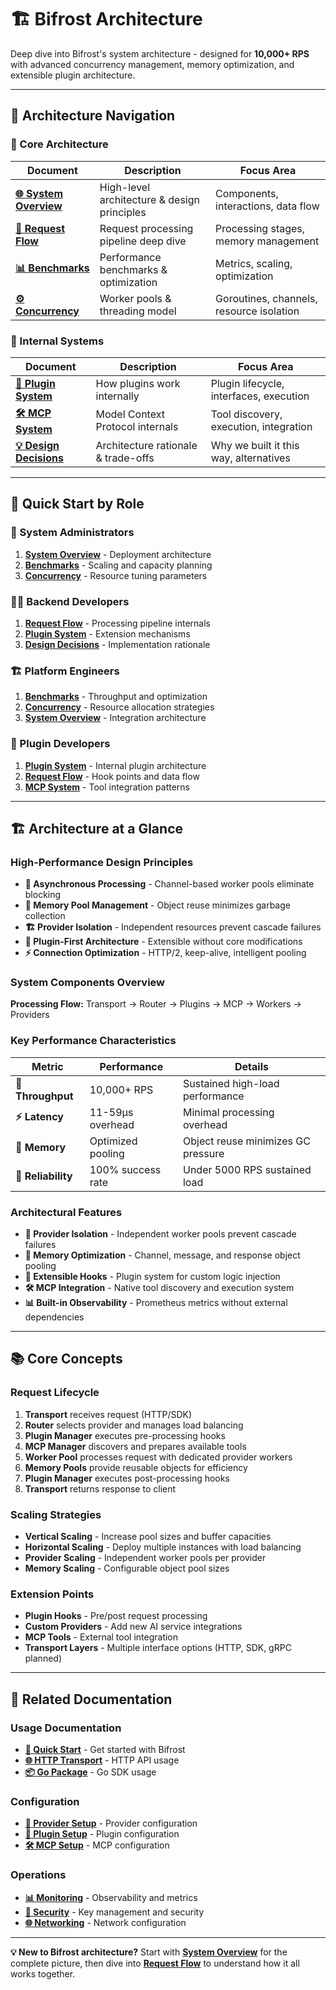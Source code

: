 # 🏗️ Bifrost Architecture

Deep dive into Bifrost's system architecture - designed for **10,000+ RPS** with advanced concurrency management, memory optimization, and extensible plugin architecture.

---

## 📑 Architecture Navigation

### **🎯 Core Architecture**

| Document                                       | Description                                 | Focus Area                               |
| ---------------------------------------------- | ------------------------------------------- | ---------------------------------------- |
| **[🌐 System Overview](./system-overview.md)** | High-level architecture & design principles | Components, interactions, data flow      |
| **[🔄 Request Flow](./request-flow.md)**       | Request processing pipeline deep dive       | Processing stages, memory management     |
| **[📊 Benchmarks](../benchmarks.md)**          | Performance benchmarks & optimization       | Metrics, scaling, optimization           |
| **[⚙️ Concurrency](./concurrency.md)**         | Worker pools & threading model              | Goroutines, channels, resource isolation |

### **🔧 Internal Systems**

| Document                                         | Description                         | Focus Area                              |
| ------------------------------------------------ | ----------------------------------- | --------------------------------------- |
| **[🔌 Plugin System](./plugins.md)**             | How plugins work internally         | Plugin lifecycle, interfaces, execution |
| **[🛠️ MCP System](./mcp.md)**                    | Model Context Protocol internals    | Tool discovery, execution, integration  |
| **[💡 Design Decisions](./design-decisions.md)** | Architecture rationale & trade-offs | Why we built it this way, alternatives  |

---

## 🚀 Quick Start by Role

### **🔧 System Administrators**

1. **[System Overview](./system-overview.md)** - Deployment architecture
2. **[Benchmarks](../benchmarks.md)** - Scaling and capacity planning
3. **[Concurrency](./concurrency.md)** - Resource tuning parameters

### **👨‍💻 Backend Developers**

1. **[Request Flow](./request-flow.md)** - Processing pipeline internals
2. **[Plugin System](./plugins.md)** - Extension mechanisms
3. **[Design Decisions](./design-decisions.md)** - Implementation rationale

### **🏗️ Platform Engineers**

1. **[Benchmarks](../benchmarks.md)** - Throughput and optimization
2. **[Concurrency](./concurrency.md)** - Resource allocation strategies
3. **[System Overview](./system-overview.md)** - Integration architecture

### **🔌 Plugin Developers**

1. **[Plugin System](./plugins.md)** - Internal plugin architecture
2. **[Request Flow](./request-flow.md)** - Hook points and data flow
3. **[MCP System](./mcp.md)** - Tool integration patterns

---

## 🏗️ Architecture at a Glance

### **High-Performance Design Principles**

- **🔄 Asynchronous Processing** - Channel-based worker pools eliminate blocking
- **💾 Memory Pool Management** - Object reuse minimizes garbage collection
- **🏗️ Provider Isolation** - Independent resources prevent cascade failures
- **🔌 Plugin-First Architecture** - Extensible without core modifications
- **⚡ Connection Optimization** - HTTP/2, keep-alive, intelligent pooling

### **System Components Overview**

**Processing Flow:** Transport → Router → Plugins → MCP → Workers → Providers

### **Key Performance Characteristics**

| Metric             | Performance       | Details                            |
| ------------------ | ----------------- | ---------------------------------- |
| **🚀 Throughput**  | 10,000+ RPS       | Sustained high-load performance    |
| **⚡ Latency**     | 11-59μs overhead  | Minimal processing overhead        |
| **💾 Memory**      | Optimized pooling | Object reuse minimizes GC pressure |
| **🎯 Reliability** | 100% success rate | Under 5000 RPS sustained load      |

### **Architectural Features**

- **🔄 Provider Isolation** - Independent worker pools prevent cascade failures
- **💾 Memory Optimization** - Channel, message, and response object pooling
- **🎣 Extensible Hooks** - Plugin system for custom logic injection
- **🛠️ MCP Integration** - Native tool discovery and execution system
- **📊 Built-in Observability** - Prometheus metrics without external dependencies

---

## 📚 Core Concepts

### **Request Lifecycle**

1. **Transport** receives request (HTTP/SDK)
2. **Router** selects provider and manages load balancing
3. **Plugin Manager** executes pre-processing hooks
4. **MCP Manager** discovers and prepares available tools
5. **Worker Pool** processes request with dedicated provider workers
6. **Memory Pools** provide reusable objects for efficiency
7. **Plugin Manager** executes post-processing hooks
8. **Transport** returns response to client

### **Scaling Strategies**

- **Vertical Scaling** - Increase pool sizes and buffer capacities
- **Horizontal Scaling** - Deploy multiple instances with load balancing
- **Provider Scaling** - Independent worker pools per provider
- **Memory Scaling** - Configurable object pool sizes

### **Extension Points**

- **Plugin Hooks** - Pre/post request processing
- **Custom Providers** - Add new AI service integrations
- **MCP Tools** - External tool integration
- **Transport Layers** - Multiple interface options (HTTP, SDK, gRPC planned)

---

## 🔗 Related Documentation

### **Usage Documentation**

- **[🚀 Quick Start](../quickstart/README.md)** - Get started with Bifrost
- **[🌐 HTTP Transport](../usage/http-transport/README.md)** - HTTP API usage
- **[📦 Go Package](../usage/go-package/README.md)** - Go SDK usage

### **Configuration**

- **[🔧 Provider Setup](../usage/http-transport/configuration/providers.md)** - Provider configuration
- **[🔌 Plugin Setup](../usage/http-transport/configuration/plugins.md)** - Plugin configuration
- **[🛠️ MCP Setup](../usage/http-transport/configuration/mcp.md)** - MCP configuration

### **Operations**

- **[📊 Monitoring](../usage/monitoring.md)** - Observability and metrics
- **[🔐 Security](../usage/key-management.md)** - Key management and security
- **[🌐 Networking](../usage/networking.md)** - Network configuration

---

**💡 New to Bifrost architecture?** Start with **[System Overview](./system-overview.md)** for the complete picture, then dive into **[Request Flow](./request-flow.md)** to understand how it all works together.

